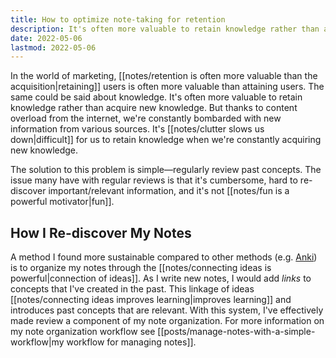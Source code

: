 ```yaml
---
title: How to optimize note-taking for retention
description: It's often more valuable to retain knowledge rather than acquire new knowledge. But thanks to content overload from the internet, we're constantly bombarded with new information from various sources. It's extremely difficult for us to retain knowledge when we're constantly acquiring new knowledge.
date: 2022-05-06
lastmod: 2022-05-06
---
```

In the world of marketing, [[notes/retention is often more valuable than the acquisition|retaining]] users is often more valuable than attaining users. The same could be said about knowledge. It's often more valuable to retain knowledge rather than acquire new knowledge. But thanks to content overload from the internet, we're constantly bombarded with new information from various sources. It's [[notes/clutter slows us down|difficult]] for us to retain knowledge when we're constantly acquiring new knowledge.

The solution to this problem is simple—regularly review past concepts. The issue many have with regular reviews is that it's cumbersome, hard to re-discover important/relevant information, and it's not [[notes/fun is a powerful motivator|fun]]. 

## How I Re-discover My Notes
A method I found more sustainable compared to other methods (e.g. [Anki](https://apps.ankiweb.net/)) is to organize my notes through the [[notes/connecting ideas is powerful|connection of ideas]]. As I write new notes, I would add *links* to concepts that I've created in the past. This linkage of ideas [[notes/connecting ideas improves learning|improves learning]] and introduces past concepts that are relevant. With this system, I've effectively made review a component of my note organization. For more information on my note organization workflow see [[posts/manage-notes-with-a-simple-workflow|my workflow for managing notes]].

